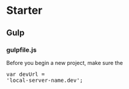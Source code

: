 # Starter
## Gulp
### gulpfile.js
Before you begin a new project, make sure the <pre>var devUrl = 'local-server-name.dev';</pre>